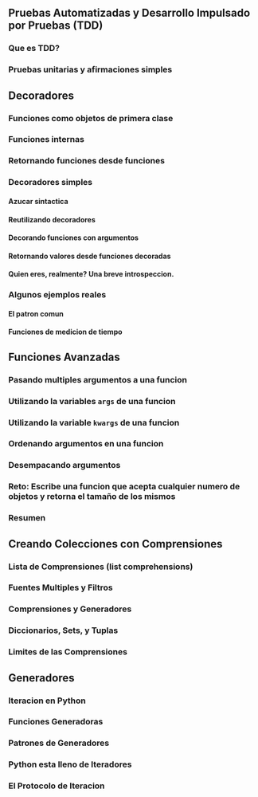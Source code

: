 ## Pruebas Automatizadas y Desarrollo Impulsado por Pruebas (TDD)
### Que es TDD?
### Pruebas unitarias y afirmaciones simples

## Decoradores
### Funciones como objetos de primera clase
### Funciones internas
### Retornando funciones desde funciones
### Decoradores simples
#### Azucar sintactica
#### Reutilizando decoradores
#### Decorando funciones con argumentos
#### Retornando valores desde funciones decoradas
#### Quien eres, realmente? Una breve introspeccion.
### Algunos ejemplos reales
#### El patron comun
#### Funciones de medicion de tiempo

## Funciones Avanzadas
### Pasando multiples argumentos a una funcion
### Utilizando la variables `args` de una funcion
### Utilizando la variable `kwargs` de una funcion
### Ordenando argumentos en una funcion
### Desempacando argumentos
### Reto: Escribe una funcion que acepta cualquier numero de objetos y retorna el tamaño de los mismos
### Resumen

## Creando Colecciones con Comprensiones
### Lista de Comprensiones (list comprehensions)
### Fuentes Multiples y Filtros
### Comprensiones y Generadores
### Diccionarios, Sets, y Tuplas
### Limites de las Comprensiones

## Generadores
### Iteracion en Python
### Funciones Generadoras
### Patrones de Generadores
### Python esta lleno de Iteradores
### El Protocolo de Iteracion
